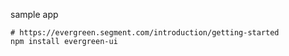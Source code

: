 sample app

```
# https://evergreen.segment.com/introduction/getting-started
npm install evergreen-ui
```
